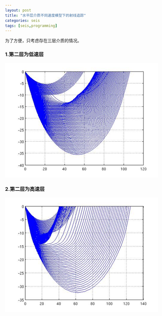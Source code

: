```yaml
---
layout: post
title: "水平层介质不同速度模型下的射线追踪"
categories: seis
tags: [seis,programming]
---
```


为了方便，只考虑存在三层介质的情况。

### 1.第二层为低速层
![fig](/pic/fig/lvz.jpg "Low Velocity Zone")

### 2.第二层为高速层
![fig](/pic/fig/hvz.jpg "High Velocity Zone")
